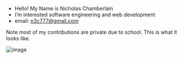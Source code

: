 - Hello! My Name is Nicholas Chamberlain
- I’m interested software engineering and web development
- email: n3c777@gmail.com

Note most of my contributions are private due to school. This is what it looks like.

![image](https://user-images.githubusercontent.com/97712961/224127132-74168514-b885-46ca-a5fb-b9139fb6da54.png)



<!---
n3c777/n3c777 is a ✨ special ✨ repository because its `README.md` (this file) appears on your GitHub profile.
You can click the Preview link to take a look at your changes.
--->
